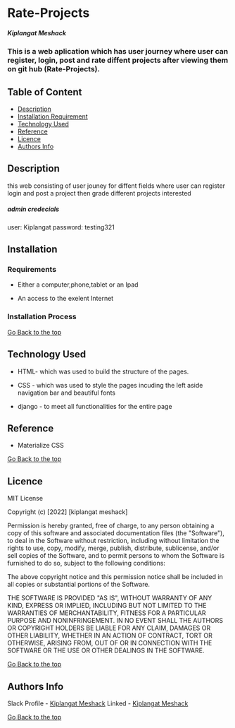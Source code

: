 # Rate-Projects

##### Kiplangat Meshack

### This is a web aplication which has user journey where user can register, login, post and rate  diffent projects after viewing them on git hub (Rate-Projects).

## Table of Content

- [Description](#description)
- [Installation Requirement](#Installation)
- [Technology Used](#technology-used)
- [Reference](#reference)
- [Licence](#licence)
- [Authors Info](#author-Info)

## Description
 
<p>this web consisting of user jouney for diffent fields where user can register login and post a project then grade different projects interested
   <h5>admin credecials</h5>
   user: Kiplangat
   password: testing321

</p>

## Installation

### Requirements

- Either a computer,phone,tablet or an Ipad 

- An access to the exelent Internet

### Installation Process

[Go Back to the top](#Rate-Projects )

## Technology Used

- HTML- which was used to build the structure of the pages.

- CSS - which was used to style the pages incuding the left aside navigation bar and beautiful fonts

- django - to meet all functionalities for the entire page

## Reference

- Materialize CSS

[Go Back to the top](#Rate-Projects )

## Licence

MIT License

Copyright (c) [2022] [kiplangat meshack]

Permission is hereby granted, free of charge, to any person obtaining a copy
of this software and associated documentation files (the "Software"), to deal
in the Software without restriction, including without limitation the rights
to use, copy, modify, merge, publish, distribute, sublicense, and/or sell
copies of the Software, and to permit persons to whom the Software is
furnished to do so, subject to the following conditions:

The above copyright notice and this permission notice shall be included in all
copies or substantial portions of the Software.

THE SOFTWARE IS PROVIDED "AS IS", WITHOUT WARRANTY OF ANY KIND, EXPRESS OR
IMPLIED, INCLUDING BUT NOT LIMITED TO THE WARRANTIES OF MERCHANTABILITY,
FITNESS FOR A PARTICULAR PURPOSE AND NONINFRINGEMENT. IN NO EVENT SHALL THE
AUTHORS OR COPYRIGHT HOLDERS BE LIABLE FOR ANY CLAIM, DAMAGES OR OTHER
LIABILITY, WHETHER IN AN ACTION OF CONTRACT, TORT OR OTHERWISE, ARISING FROM,
OUT OF OR IN CONNECTION WITH THE SOFTWARE OR THE USE OR OTHER DEALINGS IN THE
SOFTWARE.

[Go Back to the top](#Rate-Projects)

## Authors Info

Slack Profile - [Kiplangat Meshack](https://moringaclassroom.slack.com/team/U02TWD73YSE)
Linked - [Kiplangat Meshack](https://www.linkedin.com/in/kiplangat-meshack-411598216/)

[Go Back to the top](#Rate-Projects)